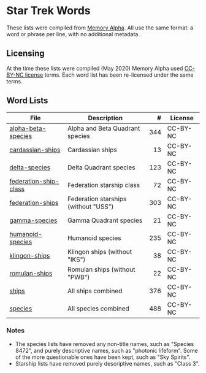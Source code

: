 # Star Trek Words

These lists were compiled from [Memory Alpha](https://memory-alpha.fandom.com).
All use the same format: a word or phrase per line, with no additional metadata.

## Licensing

At the time these lists were compiled (May 2020) Memory Alpha used [CC-BY-NC license](https://www.fandom.com/licensing) terms.
Each word list has been re-licensed under the same terms.

## Word Lists

| File | Description | # | License |
| --- | --- | ---: | --- |
| [alpha-beta-species](alpha-beta-species.txt) | Alpha and Beta Quadrant species | 344 | CC-BY-NC |
| [cardassian-ships](cardassian-ships.txt) | Cardassian ships | 13 | CC-BY-NC |
| [delta-species](delta-species.txt) | Delta Quadrant species | 123 | CC-BY-NC |
| [federation-ship-class](federation-ship-class.txt) | Federation starship class | 72 | CC-BY-NC |
| [federation-ships](federation-ships.txt) | Federation starships (without "USS") | 303 | CC-BY-NC |
| [gamma-species](gamma-species.txt) | Gamma Quadrant species | 21 | CC-BY-NC |
| [humanoid-species](humanoid-species.txt) | Humanoid species | 235 | CC-BY-NC |
| [klingon-ships](klingon-ships.txt) | Klingon ships (without "IKS") | 38 | CC-BY-NC |
| [romulan-ships](romulan-ships.txt) | Romulan ships (without "PWB") | 22 | CC-BY-NC |
| [ships](ships.txt) | All ships combined | 376 | CC-BY-NC |
| [species](species.txt) | All species combined | 488 | CC-BY-NC |

### Notes

* The species lists have removed any non-title names, such as "Species 8472", and purely descriptive names, such as "photonic lifeform".
  Some of the more questionable ones have been kept, such as "Sky Spirits".
* Starship lists have removed purely descriptive names, such as "Class 3".


